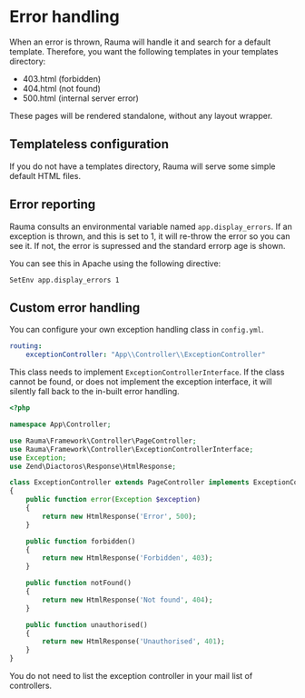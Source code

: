 Error handling
==============

When an error is thrown, Rauma will handle it and search for a default template. Therefore, you want the following templates in your templates directory:

* 403.html (forbidden)
* 404.html (not found)
* 500.html (internal server error)

These pages will be rendered standalone, without any layout wrapper.

Templateless configuration
--------------------------

If you do not have a templates directory, Rauma will serve some simple default HTML files.

Error reporting
---------------

Rauma consults an environmental variable named `app.display_errors`. If an exception is thrown, and this is set to 1, it will re-throw the error so you can see it. If not, the error is supressed and the standard errorp age is shown.

You can see this in Apache using the following directive:

    SetEnv app.display_errors 1

Custom error handling
---------------------

You can configure your own exception handling class in `config.yml`.

```yaml
routing:
    exceptionController: "App\\Controller\\ExceptionController"
```

This class needs to implement `ExceptionControllerInterface`. If the class cannot be found, or does not implement the exception interface, it will silently fall back to the in-built error handling.

```php
<?php

namespace App\Controller;

use Rauma\Framework\Controller\PageController;
use Rauma\Framework\Controller\ExceptionControllerInterface;
use Exception;
use Zend\Diactoros\Response\HtmlResponse;

class ExceptionController extends PageController implements ExceptionControllerInterface
{
    public function error(Exception $exception)
    {
        return new HtmlResponse('Error', 500);
    }

    public function forbidden()
    {
        return new HtmlResponse('Forbidden', 403);
    }

    public function notFound()
    {
        return new HtmlResponse('Not found', 404);
    }

    public function unauthorised()
    {
        return new HtmlResponse('Unauthorised', 401);
    }
}
```

You do not need to list the exception controller in your mail list of controllers.
